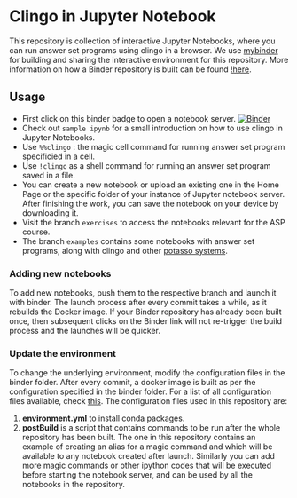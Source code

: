 # Clingo in Jupyter Notebook

This repository is collection of interactive Jupyter Notebooks, where you can run answer set programs using clingo in a browser. 
We use [mybinder](https://mybinder.org/) for building and sharing the interactive environment for this repository. More information on how a Binder repository is built can be found [!here](https://mybinder.readthedocs.io/en/latest/introduction.html).

## Usage

- First click on this binder badge to open a notebook server. [![Binder](https://mybinder.org/badge_logo.svg)](https://mybinder.org/v2/gh/krr-up/notebook.git/main)
- Check out `sample ipynb` for a small introduction on how to use clingo in Jupyter Notebooks.
- Use `%%clingo` : the magic cell command for running answer set program specificied in a cell.
- Use `!clingo` as a shell command for running an answer set program saved in a file.
- You can create a new notebook or upload an existing one in the Home Page or the specific folder of your instance of Jupyter notebook server. After finishing the work, you can save the notebook on your device by downloading it.  
- Visit the branch `exercises` to access the notebooks relevant for the ASP course.
- The branch `examples` contains some notebooks with answer set programs, along with clingo and other [potasso systems](https://github.com/potassco/).

### Adding new notebooks

To add new notebooks, push them to the respective branch and launch it with binder. The launch process after every commit takes a while, as it rebuilds the Docker image. If your Binder repository has already been built once, then subsequent clicks on the Binder link will not re-trigger the build process and the launches will be quicker.

### Update the environment
  
To change the underlying environment, modify the configuration files in the binder folder.
After every commit, a docker image is built as per the configuration specified in the binder folder.
For a list of all configuration files available, check [this](https://mybinder.readthedocs.io/en/latest/using/config_files.html#config-files).
The configuration files used in this repository are:
1. **environment.yml** to install conda packages.
2. **postBuild** is a script that contains commands to be run after the whole repository has been built. The one in this repository contains an example of creating an alias for a magic command and which will be available to any notebook created after launch. Similarly you can add more magic commands or other ipython codes that will be executed before starting the notebook server, and can be used by all the notebooks in the repository.


